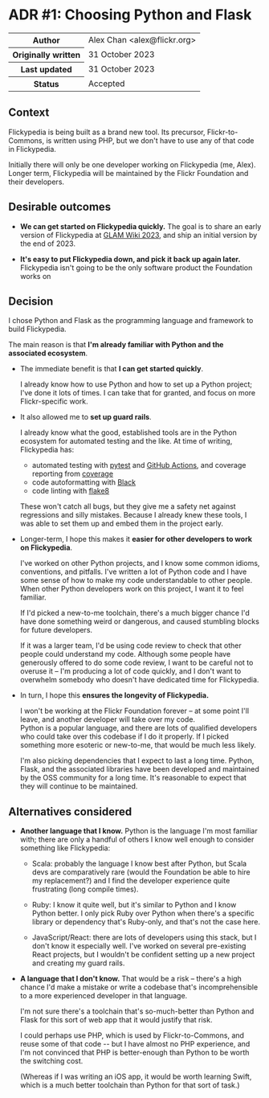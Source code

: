 # ADR #1: Choosing Python and Flask

<table>
  <tr>
    <th>Author</th>
    <td>Alex Chan &lt;alex@flickr.org&gt;</td>
  </tr>
  <tr>
    <th>Originally written</th>
    <td>31 October 2023</td>
  </tr>
  <tr>
    <th>Last updated</th>
    <td>31 October 2023</td>
  </tr>
  <tr>
    <th>Status</th>
    <td>Accepted</td>
  </tr>
</table>

## Context

Flickypedia is being built as a brand new tool.
Its precursor, Flickr-to-Commons, is written using PHP, but we don't have to use any of that code in Flickypedia.

Initially there will only be one developer working on Flickypedia (me, Alex).
Longer term, Flickypedia will be maintained by the Flickr Foundation and their developers.

## Desirable outcomes

*   **We can get started on Flickypedia quickly.**
    The goal is to share an early version of Flickypedia at [GLAM Wiki 2023](https://meta.wikimedia.org/wiki/GLAM_Wiki_2023), and ship an initial version by the end of 2023.

*   **It's easy to put Flickypedia down, and pick it back up again later.**
    Flickypedia isn't going to be the only software product the Foundation works on

## Decision

I chose Python and Flask as the programming language and framework to build Flickypedia.

The main reason is that **I'm already familiar with Python and the associated ecosystem**.

*   The immediate benefit is that **I can get started quickly**.

    I already know how to use Python and how to set up a Python project; I've done it lots of times.
    I can take that for granted, and focus on more Flickr-specific work.

*   It also allowed me to **set up guard rails**.

    I already know what the good, established tools are in the Python ecosystem for automated testing and the like.
    At time of writing, Flickypedia has:
    
    *   automated testing with [pytest](https://docs.pytest.org/en/latest/) and [GitHub Actions](https://github.com/features/actions), and coverage reporting from [coverage](https://github.com/nedbat/coveragepy)
    *   code autoformatting with [Black](https://github.com/psf/black)
    *   code linting with [flake8](https://github.com/pycqa/flake8)
    
    These won't catch all bugs, but they give me a safety net against regressions and silly mistakes.
    Because I already knew these tools, I was able to set them up and embed them in the project early.

*   Longer-term, I hope this makes it **easier for other developers to work on Flickypedia**.

    I've worked on other Python projects, and I know some common idioms, conventions, and pitfalls.
    I've written a lot of Python code and I have some sense of how to make my code understandable to other people.
    When other Python developers work on this project, I want it to feel familiar.

    If I'd picked a new-to-me toolchain, there's a much bigger chance I'd have done something weird or dangerous, and caused stumbling blocks for future developers.
    
    If it was a larger team, I'd be using code review to check that other people could understand my code.
    Although some people have generously offered to do some code review, I want to be careful not to overuse it – I'm producing a lot of code quickly, and I don't want to overwhelm somebody who doesn't have dedicated time for Flickypedia.

*   In turn, I hope this **ensures the longevity of Flickypedia.**

    I won't be working at the Flickr Foundation forever – at some point I'll leave, and another developer will take over my code.    
    Python is a popular language, and there are lots of qualified developers who could take over this codebase if I do it properly.
    If I picked something more esoteric or new-to-me, that would be much less likely.
    
    I'm also picking dependencies that I expect to last a long time.
    Python, Flask, and the associated libraries have been developed and maintained by the OSS community for a long time.
    It's reasonable to expect that they will continue to be maintained.

## Alternatives considered

*   **Another language that I know.**
    Python is the language I'm most familiar with; there are only a handful of others I know well enough to consider something like Flickypedia:
    
    -   Scala: probably the language I know best after Python, but Scala devs are comparatively rare (would the Foundation be able to hire my replacement?) and I find the developer experience quite frustrating (long compile times).

    -   Ruby: I know it quite well, but it's similar to Python and I know Python better.
        I only pick Ruby over Python when there's a specific library or dependency that's Ruby-only, and that's not the case here.
        
    -   JavaScript/React: there are lots of developers using this stack, but I don't know it especially well.
        I've worked on several pre-existing React projects, but I wouldn't be confident setting up a new project and creating my guard rails.

*   **A language that I don't know.**
    That would be a risk – there's a high chance I'd make a mistake or write a codebase that's incomprehensible to a more experienced developer in that language.
    
    I'm not sure there's a toolchain that's so-much-better than Python and Flask for this sort of web app that it would justify that risk.
    
    I could perhaps use PHP, which is used by Flickr-to-Commons, and reuse some of that code -- but I have almost no PHP experience, and I'm not convinced that PHP is better-enough than Python to be worth the switching cost.
    
    (Whereas if I was writing an iOS app, it would be worth learning Swift, which is a much better toolchain than Python for that sort of task.)
